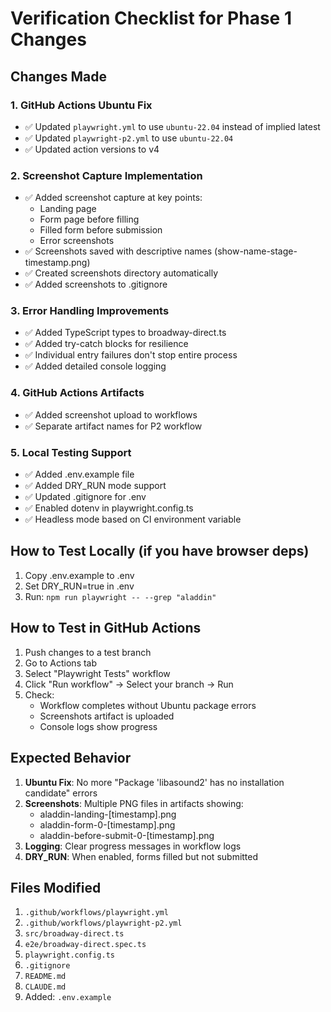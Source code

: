 # Verification Checklist for Phase 1 Changes

## Changes Made

### 1. GitHub Actions Ubuntu Fix
- ✅ Updated `playwright.yml` to use `ubuntu-22.04` instead of implied latest
- ✅ Updated `playwright-p2.yml` to use `ubuntu-22.04` 
- ✅ Updated action versions to v4

### 2. Screenshot Capture Implementation
- ✅ Added screenshot capture at key points:
  - Landing page
  - Form page before filling
  - Filled form before submission
  - Error screenshots
- ✅ Screenshots saved with descriptive names (show-name-stage-timestamp.png)
- ✅ Created screenshots directory automatically
- ✅ Added screenshots to .gitignore

### 3. Error Handling Improvements
- ✅ Added TypeScript types to broadway-direct.ts
- ✅ Added try-catch blocks for resilience
- ✅ Individual entry failures don't stop entire process
- ✅ Added detailed console logging

### 4. GitHub Actions Artifacts
- ✅ Added screenshot upload to workflows
- ✅ Separate artifact names for P2 workflow

### 5. Local Testing Support
- ✅ Added .env.example file
- ✅ Added DRY_RUN mode support
- ✅ Updated .gitignore for .env
- ✅ Enabled dotenv in playwright.config.ts
- ✅ Headless mode based on CI environment variable

## How to Test Locally (if you have browser deps)

1. Copy .env.example to .env
2. Set DRY_RUN=true in .env
3. Run: `npm run playwright -- --grep "aladdin"`

## How to Test in GitHub Actions

1. Push changes to a test branch
2. Go to Actions tab
3. Select "Playwright Tests" workflow
4. Click "Run workflow" → Select your branch → Run
5. Check:
   - Workflow completes without Ubuntu package errors
   - Screenshots artifact is uploaded
   - Console logs show progress

## Expected Behavior

1. **Ubuntu Fix**: No more "Package 'libasound2' has no installation candidate" errors
2. **Screenshots**: Multiple PNG files in artifacts showing:
   - aladdin-landing-[timestamp].png
   - aladdin-form-0-[timestamp].png
   - aladdin-before-submit-0-[timestamp].png
3. **Logging**: Clear progress messages in workflow logs
4. **DRY_RUN**: When enabled, forms filled but not submitted

## Files Modified

1. `.github/workflows/playwright.yml`
2. `.github/workflows/playwright-p2.yml`
3. `src/broadway-direct.ts`
4. `e2e/broadway-direct.spec.ts`
5. `playwright.config.ts`
6. `.gitignore`
7. `README.md`
8. `CLAUDE.md`
9. Added: `.env.example`